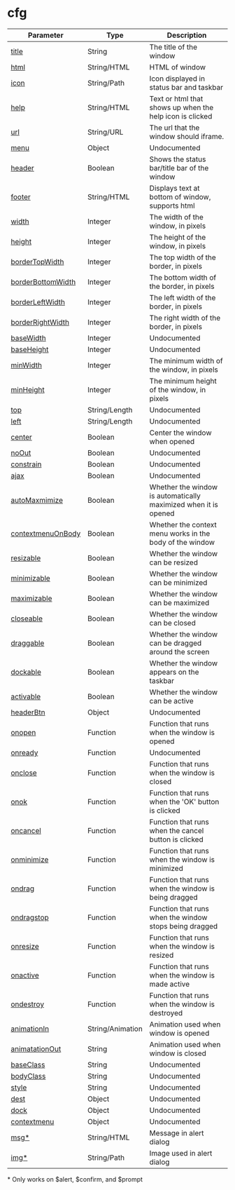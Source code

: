 # cfg

| Parameter                                 | Type             | Description                                                     |
| ----------------------------------------- | ---------------- | --------------------------------------------------------------- |
| [title](dialog/window/winobject/title)                         | String           | The title of the window                                         |
| [html](dialog/window/winobject/html)                           | String/HTML      | HTML of window                                                  |
| [icon](dialog/window/winobject/icon)                           | String/Path      | Icon displayed in status bar and taskbar                        |
| [help](dialog/window/winobject/help)                           | String/HTML      | Text or html that shows up when the help icon is clicked        |
| [url](dialog/window/winobject/url)                             | String/URL       | The url that the window should iframe.                          |
| [menu](dialog/window/winobject/menu)                           | Object           | Undocumented                                                    |
| [header](dialog/window/winobject/header)                       | Boolean          | Shows the status bar/title bar of the window                    |
| [footer](dialog/window/winobject/footer)                       | String/HTML      | Displays text at bottom of window, supports html                |
| [width](dialog/window/winobject/width)                         | Integer          | The width of the window, in pixels                              |
| [height](dialog/window/winobject/height)                       | Integer          | The height of the window, in pixels                             |
| [borderTopWidth](dialog/window/winobject/bordertopwidth)       | Integer          | The top width of the border, in pixels                          |
| [borderBottomWidth](dialog/window/winobject/borderbottomwidth) | Integer          | The bottom width of the border, in pixels                       |
| [borderLeftWidth](dialog/window/winobject/borderleftwidth)     | Integer          | The left width of the border, in pixels                         |
| [borderRightWidth](dialog/window/winobject/borderrightwidth)   | Integer          | The right width of the border, in pixels                        |
| [baseWidth](dialog/window/winobject/basewidth)                 | Integer          | Undocumented                                                    |
| [baseHeight](dialog/window/winobject/baseheight)               | Integer          | Undocumented                                                    |
| [minWidth](dialog/window/winobject/minwidth)                   | Integer          | The minimum width of the window, in pixels                      |
| [minHeight](dialog/window/winobject/minheight)                 | Integer          | The minimum height of the window, in pixels                     |
| [top](dialog/window/winobject/top)                             | String/Length    | Undocumented                                                    |
| [left](dialog/window/winobject/left)                           | String/Length    | Undocumented                                                    |
| [center](dialog/window/winobject/center)                       | Boolean          | Center the window when opened                                   |
| [noOut](dialog/window/winobject/noout)                         | Boolean          | Undocumented                                                    |
| [constrain](dialog/window/winobject/constrain)                 | Boolean          | Undocumented                                                    |
| [ajax](dialog/window/winobject/ajax)                           | Boolean          | Undocumented                                                    |
| [autoMaxmimize](dialog/window/winobject/automaximize)          | Boolean          | Whether the window is automatically maximized when it is opened |
| [contextmenuOnBody](dialog/window/winobject/contextmenuonbody) | Boolean          | Whether the context menu works in the body of the window        |
| [resizable](dialog/window/winobject/resizable)                 | Boolean          | Whether the window can be resized                               |
| [minimizable](dialog/window/winobject/minimizable)             | Boolean          | Whether the window can be minimized                             |
| [maximizable](dialog/window/winobject/minimizable)             | Boolean          | Whether the window can be maximized                             |
| [closeable](dialog/window/winobject/closeable)                 | Boolean          | Whether the window can be closed                                |
| [draggable](dialog/window/winobject/draggable)                 | Boolean          | Whether the window can be dragged around the screen             |
| [dockable](dialog/window/winobject/dockable)                   | Boolean          | Whether the window appears on the taskbar                       |
| [activable](dialog/window/winobject/activable)                 | Boolean          | Whether the window can be active                                |
| [headerBtn](dialog/window/winobject/headerbtn)                 | Object           | Undocumented                                                    |
| [onopen](dialog/window/winobject/onopen)                       | Function         | Function that runs when the window is opened                    |
| [onready](dialog/window/winobject/onready)                     | Function         | Undocumented                                                    |
| [onclose](dialog/window/winobject/onclose)                     | Function         | Function that runs when the window is closed                    |
| [onok](dialog/window/winobject/onok)                           | Function         | Function that runs when the 'OK' button is clicked              |
| [oncancel](dialog/window/winobject/oncancel)                   | Function         | Function that runs when the cancel button is clicked            |
| [onminimize](dialog/window/winobject/onminimize)               | Function         | Function that runs when the window is minimized                 |
| [ondrag](dialog/window/winobject/ondrag)                       | Function         | Function that runs when the window is being dragged             |
| [ondragstop](dialog/window/winobject/ondragstop)               | Function         | Function that runs when the window stops being dragged          |
| [onresize](dialog/window/winobject/onresize)                   | Function         | Function that runs when the window is resized                   |
| [onactive](dialog/window/winobject/onactive)                   | Function         | Function that runs when the window is made active               |
| [ondestroy](dialog/window/winobject/ondestroy)                 | Function         | Function that runs when the window is destroyed                 |
| [animationIn](dialog/window/winobject/animationin)             | String/Animation | Animation used when window is opened                            |
| [animatationOut](dialog/window/winobject/animationout)         | String           | Animation used when window is closed                            |
| [baseClass](dialog/window/winobject/baseclass)                 | String           | Undocumented                                                    |
| [bodyClass](dialog/window/winobject/bodyclass)                 | String           | Undocumented                                                    |
| [style](dialog/window/winobject/style)                         | String           | Undocumented                                                    |
| [dest](dialog/window/winobject/dest)                           | Object           | Undocumented                                                    |
| [dock](dialog/window/winobject/dock)                           | Object           | Undocumented                                                    |
| [contextmenu](dialog/window/winobject/contextmenu)             | Object           | Undocumented                                                    |
| [msg\*](dialog/window/winobject/msg)                           | String/HTML      | Message in alert dialog                                         |
| [img\*](dialog/window/winobject/img)                           | String/Path      | Image used in alert dialog                                      |

\* Only works on $alert, $confirm, and $prompt
